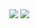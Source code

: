 <img src="https://capsule-render.vercel.app/api?type=egg&color=#223345&height=50px&section=header&text=30px&fontSize=30px" />
<img src="https://capsule-render.vercel.app/api?type=egg&color=#223345&height=90px&section=footer&text=30px&fontSize=30px" />
